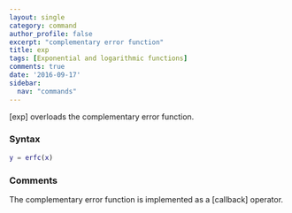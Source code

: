```yaml
---
layout: single
category: command
author_profile: false
excerpt: "complementary error function"
title: exp
tags: [Exponential and logarithmic functions]
comments: true
date: '2016-09-17'
sidebar:
  nav: "commands"
---
```


[exp] overloads the complementary error function.

### Syntax

````matlab
y = erfc(x)
````

### Comments

The complementary error function is implemented as a [callback] operator.
